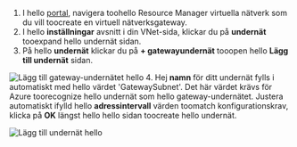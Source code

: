 1. I hello [portal](http://portal.azure.com), navigera toohello Resource Manager virtuella nätverk som du vill toocreate en virtuell nätverksgateway.
2. I hello **inställningar** avsnitt i din VNet-sida, klickar du på **undernät** tooexpand hello undernät sidan.
3. På hello **undernät** klickar du på **+ gatewayundernät** tooopen hello **Lägg till undernät** sidan.

  ![Lägg till gateway-undernätet hello](./media/vpn-gateway-add-gwsubnet-rm-portal-include/addgwsubnet.png "lägga till hello gateway-undernät")
4. Hej **namn** för ditt undernät fylls i automatiskt med hello värdet 'GatewaySubnet'. Det här värdet krävs för Azure toorecognize hello undernät som hello gateway-undernätet. Justera automatiskt ifylld hello **adressintervall** värden toomatch konfigurationskrav, klicka på **OK** längst hello hello sidan toocreate hello undernät.

  ![Lägg till undernät hello](./media/vpn-gateway-add-gwsubnet-rm-portal-include/addsubnetgw.png "hello undernätet")
